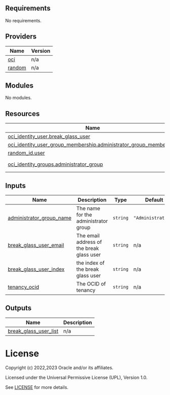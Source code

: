 <!-- BEGIN_TF_DOCS -->
## Requirements

No requirements.

## Providers

| Name | Version |
|------|---------|
| <a name="provider_oci"></a> [oci](#provider\_oci) | n/a |
| <a name="provider_random"></a> [random](#provider\_random) | n/a |

## Modules

No modules.

## Resources

| Name | Type |
|------|------|
| [oci_identity_user.break_glass_user](https://registry.terraform.io/providers/oracle/oci/latest/docs/resources/identity_user) | resource |
| [oci_identity_user_group_membership.administrator_group_membership](https://registry.terraform.io/providers/oracle/oci/latest/docs/resources/identity_user_group_membership) | resource |
| [random_id.user](https://registry.terraform.io/providers/hashicorp/random/latest/docs/resources/id) | resource |
| [oci_identity_groups.administrator_group](https://registry.terraform.io/providers/oracle/oci/latest/docs/data-sources/identity_groups) | data source |

## Inputs

| Name | Description | Type | Default | Required |
|------|-------------|------|---------|:--------:|
| <a name="input_administrator_group_name"></a> [administrator\_group\_name](#input\_administrator\_group\_name) | The name for the administrator group | `string` | `"Administrators"` | no |
| <a name="input_break_glass_user_email"></a> [break\_glass\_user\_email](#input\_break\_glass\_user\_email) | The email address of the break glass user | `string` | n/a | yes |
| <a name="input_break_glass_user_index"></a> [break\_glass\_user\_index](#input\_break\_glass\_user\_index) | the index of the break glass user | `string` | n/a | yes |
| <a name="input_tenancy_ocid"></a> [tenancy\_ocid](#input\_tenancy\_ocid) | The OCID of tenancy | `string` | n/a | yes |

## Outputs

| Name | Description |
|------|-------------|
| <a name="output_break_glass_user_list"></a> [break\_glass\_user\_list](#output\_break\_glass\_user\_list) | n/a |
<!-- END_TF_DOCS -->    

# License

Copyright (c) 2022,2023 Oracle and/or its affiliates.

Licensed under the Universal Permissive License (UPL), Version 1.0.

See [LICENSE](./LICENSE) for more details.